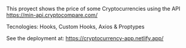 This proyect shows the price of some Cryptocurrencies using the API https://min-api.cryptocompare.com/

Tecnologies: Hooks, Custom Hooks, Axios & Proptypes

See the deployment at: https://cryptocurrency-app.netlify.app/
